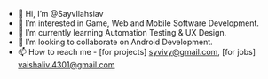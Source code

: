 - 👋 Hi, I’m @SayvIlahsiav
- 👀 I’m interested in Game, Web and Mobile Software Development.
- 🌱 I’m currently learning Automation Testing & UX Design.
- 💞️ I’m looking to collaborate on Android Development.
- 📫 How to reach me - [for projects] syvivy@gmail.com, [for jobs] vaishaliv.4301@gmail.com
<!---
SayvIlahsiav/SayvIlahsiav is a ✨ special ✨ repository because its `README.md` (this file) appears on your GitHub profile.
You can click the Preview link to take a look at your changes.
--->
